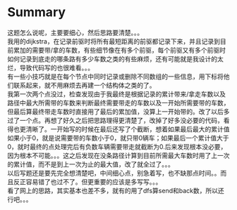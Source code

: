 # Summary
这题怎么说呢，主要要细心，然后思路要清楚。。。  
我用的dijkstra，在记录前驱时将所有最短距离的前驱都记录下来，并且记录到目前累加的需要带/拿的车数，有些细节像在有多个前驱，每个前驱又有多个前驱时如何记录到底走的哪条路有多少车数之类的有些麻烦，还有可能就是我设计的太烂，导致代码写的也很难看。。。  
有一些小技巧就是在每个节点中同时记录或删除不同数组的一些信息，用下标将他们联系起来，就不用麻烦去再建一个结构体之类的了。  
我第一次两个点没过，检查发现由于我最终是根据记录的累计带来/拿走车数以及路径中最大所需带的车数来判断最终需要带走的车数以及一开始所需要带的车数，但最后算最终带走车数时直接用了最后的累加值，没算上一开始带的。改了以后多过了一个点。再想了好久之后把思路理得更清楚了，改掉了好多没必要的代码，看得也更清晰了。一开始写的时候在最后还写了个截断，想着如果最后最大的累计值如果小于0，就是说需要带的车数小于0，就只带0辆车；如果最后一个累计值大于0，就时最终的点处理完后有负数车辆需要带走就截断为0.后来发现根本没必要，因为根本不可能。。。这之后发现在没条路径计算到目前所需最大车数时用了上一次的累计值，而不是到上一次为止的最大值，改了就全过了。。。  
以后写题还是要先完全想清楚吧，中间细心点，别急着写，也不缺那点时间。。而且反正容易错了也过不了。但更重要的应该是多写写。。。  
看了网上的思路，其实基本也差不多，就有的用了dfs算send和back数，所以还行吧。。。